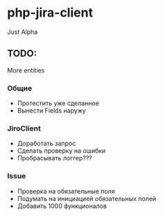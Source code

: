 # php-jira-client
Just Alpha

## TODO:
More entities

### Общие

- Протестить уже сделанное
- Вынести Fields наружу

### JiroClient

- Доработать запрос
- Сделать проверку на ошибки
- Пробрасывать логгер???

### Issue

- Проверка на обязательные поля
- Подумать на инициацией обязательных полей
- Добавить 1000 функционалов
